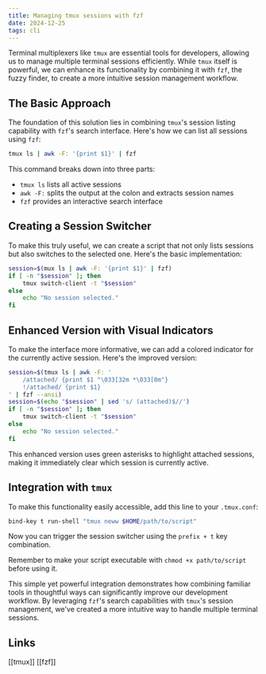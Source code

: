```yaml
---
title: Managing tmux sessions with fzf
date: 2024-12-25
tags: cli 
---
```


Terminal multiplexers like `tmux` are essential tools for developers, allowing us to manage multiple terminal sessions efficiently. While `tmux` itself is powerful, we can enhance its functionality by combining it with `fzf`, the fuzzy finder, to create a more intuitive session management workflow.

## The Basic Approach

The foundation of this solution lies in combining `tmux`'s session listing capability with `fzf`'s search interface. Here's how we can list all sessions using `fzf`:

```sh
tmux ls | awk -F: '{print $1}' | fzf
```

This command breaks down into three parts:

- `tmux ls` lists all active sessions
- `awk -F:` splits the output at the colon and extracts session names
- `fzf` provides an interactive search interface

## Creating a Session Switcher

To make this truly useful, we can create a script that not only lists sessions but also switches to the selected one. Here's the basic implementation:

```sh
session=$(mux ls | awk -F: '{print $1}' | fzf)
if [ -n "$session" ]; then
    tmux switch-client -t "$session"
else
    echo "No session selected."
fi
```

## Enhanced Version with Visual Indicators

To make the interface more informative, we can add a colored indicator for the currently active session. Here's the improved version:

```sh
session=$(tmux ls | awk -F: '
    /attached/ {print $1 "\033[32m *\033[0m"}
    !/attached/ {print $1} 
' | fzf --ansi)
session=$(echo "$session" | sed 's/ (attached)$//')
if [ -n "$session" ]; then
    tmux switch-client -t "$session"
else
    echo "No session selected."
fi
```

This enhanced version uses green asterisks to highlight attached sessions, making it immediately clear which session is currently active.

## Integration with `tmux`

To make this functionality easily accessible, add this line to your `.tmux.conf`:

```sh
bind-key t run-shell "tmux neww $HOME/path/to/script"
```

Now you can trigger the session switcher using the `prefix + t` key combination.

Remember to make your script executable with `chmod +x path/to/script` before using it.

This simple yet powerful integration demonstrates how combining familiar tools in thoughtful ways can significantly improve our development workflow. By leveraging `fzf`'s search capabilities with `tmux`'s session management, we've created a more intuitive way to handle multiple terminal sessions.

## Links

[[tmux]] [[fzf]]

